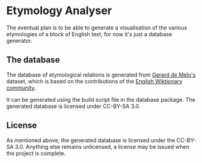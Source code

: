 # Etymology Analyser

The eventual plan is to be able to generate a visualisation of the various etymologies of a block of English text, for now it's just a database generator.


## The database
The database of etymological relations is generated from 
[Gerard de Melo's](http://gerard.demelo.org/) dataset, which is based on the contributions of the [English Wiktionary community](
http://en.wiktionary.org/).

It can be generated using the build script file in the database package. The generated database is licensed under CC-BY-SA 3.0.

## License

As mentioned above, the generated database is licensed under the CC-BY-SA 3.0. Anything else remains unlicensed, a license may be issued when the project is complete.